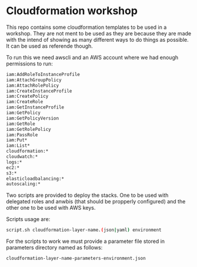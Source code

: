 Cloudformation workshop
=======================

This repo contains some cloudformation templates to be used in a workshop. They are not ment to be used as they are because they are made with the intend of showing as many different ways to do things as possible. It can be used as referende though.

To run this we need awscli and an AWS account where we had enough permissions to run:

```bash
iam:AddRoleToInstanceProfile
iam:AttachGroupPolicy
iam:AttachRolePolicy
iam:CreateInstanceProfile
iam:CreatePolicy
iam:CreateRole
iam:GetInstanceProfile
iam:GetPolicy
iam:GetPolicyVersion
iam:GetRole
iam:GetRolePolicy
iam:PassRole
iam:Put*
iam:List*
cloudformation:*
cloudwatch:*
logs:*
ec2:*
s3:*
elasticloadbalancing:*
autoscaling:*
```

Two scripts are provided to deploy the stacks. One to be used with delegated roles and anwbis (that should be propperly configured) and the other one to be used with AWS keys.

Scripts usage are:

```bash
script.sh cloudformation-layer-name.(json|yaml) environment
```

For the scripts to work we must provide a parameter file stored in parameters directory named as follows:

```bash
cloudformation-layer-name-parameters-environment.json
```
